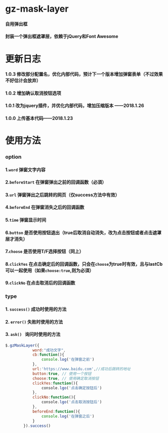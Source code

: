 # gz-mask-layer
#### 自用弹出框
#### 封装一个弹出框遮罩层，依赖于jQuery和Font Awesome

# 更新日志

#### 1.0.3 修改部分配置名，优化内部代码，预计下一个版本增加弹窗表单（不过效果不好估计会放弃）
#### 1.0.2 增加确认取消按钮选项
#### 1.0.1 改为jquery插件，并优化内部代码，增加压缩版本 ——2018.1.26
#### 1.0.0 上传基本代码——2018.1.23

# 使用方法

### option
#### 1.`word` 弹窗文字内容
#### 2.`beforeStart` 在弹窗弹出之前的回调函数（必須）
#### 3.`url` 弹窗弹出之后跳转的网页（仅success方法中有效）
#### 4.`beforeEnd` 在弹窗消失之后的回调函数
#### 5.`time` 弹窗显示时间
#### 6.`button` 是否使用按钮退出（true后取消自动消失，改为点击按钮或者点击遮罩层才消失）
#### 7.`choose` 是否使用T/F选择按钮（同上）
#### 8.`clickYes` 在点击确定后的回调函数，只会在`choose`为true时有效，且与lastCb可以一起使用（如果`choose:true`,则为必須）
#### 9.`clickNo` 在点击取消后的回调函数

### type
#### 1. `success()` 成功时使用的方法
#### 2. `error()` 失败时使用的方法
#### 3. `ask()`   询问时使用的方法
```javascript 
$.gzMaskLayer({
            word:"成功文字",
            cb:function(){
                console.log('在弹窗之前')
            },
            url:'https://www.baidu.com',//成功后跳转的地址
            button:true, // 使用一个按钮
            choose:true, // 使用确定取消按钮
            clickYes:function(){
                console.lgo('点击确定按钮后')
            },
            clickNo:function(){
                console.lgo('点击取消按钮后')
            },
            beforeEnd:function(){
                console.log('在弹窗之后')
            }
        }).success()
```
